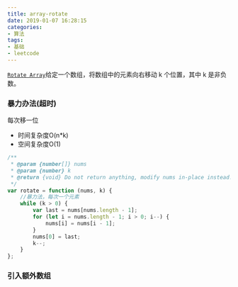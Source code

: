 ```yaml
---
title: array-rotate
date: 2019-01-07 16:28:15
categories:
- 算法
tags:
- 基础
- leetcode
---
```


[`Rotate Array`](https://leetcode.com/problems/rotate-array/)给定一个数组，将数组中的元素向右移动 k 个位置，其中 k 是非负数。

### 暴力办法(超时)
每次移一位
* 时间复杂度O(n*k)
* 空间复杂度O(1)
```javascript
/**
 * @param {number[]} nums
 * @param {number} k
 * @return {void} Do not return anything, modify nums in-place instead.
 */
var rotate = function (nums, k) {
    //暴力法，每次一个元素
    while (k > 0) {
        var last = nums[nums.length - 1];
        for (let i = nums.length - 1; i > 0; i--) {
            nums[i] = nums[i - 1];
        }
        nums[0] = last;
        k--;
    }
};

```
### 引入额外数组
